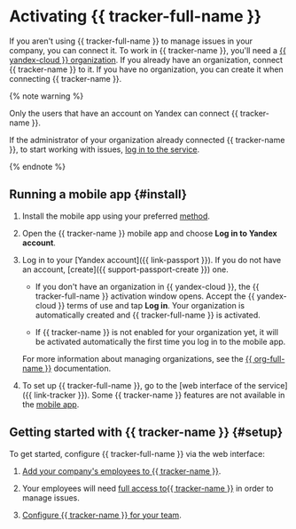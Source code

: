 # Activating {{ tracker-full-name }}

If you aren't using {{ tracker-full-name }} to manage issues in your company, you can connect it. To work in {{ tracker-name }}, you'll need a [{{ yandex-cloud }} organization](../../organization/). If you already have an organization, connect {{ tracker-name }} to it. If you have no organization, you can create it when connecting {{ tracker-name }}.

{% note warning %}

Only the users that have an account on Yandex can connect {{ tracker-name }}.

If the administrator of your organization already connected {{ tracker-name }}, to start working with issues, [log in to the service](../user/login.md).

{% endnote %}

## Running a mobile app {#install}

1. Install the mobile app using your preferred [method](../mobile.md#install).

1. Open the {{ tracker-name }} mobile app and choose **Log in to Yandex account**.

1. Log in to your [Yandex account]({{ link-passport }}). If you do not have an account, [create]({{ support-passport-create }}) one.

   * If you don't have an organization in {{ yandex-cloud }}, the {{ tracker-full-name }} activation window opens. Accept the {{ yandex-cloud }} terms of use and tap **Log in**. Your organization is automatically created and {{ tracker-full-name }} is activated.

   * If {{ tracker-name }} is not enabled for your organization yet, it will be activated automatically the first time you log in to the mobile app.

   For more information about managing organizations, see the [{{ org-full-name }}](../../organization/) documentation.

1. To set up {{ tracker-full-name }}, go to the [web interface of the service]({{ link-tracker }}). Some {{ tracker-name }} features are not available in the [mobile app](../mobile.md#restrictions).

## Getting started with {{ tracker-name }} {#setup}

To get started, configure {{ tracker-full-name }} via the web interface:

1. [Add your company's employees to {{ tracker-name }}](../add-users.md).

1. Your employees will need [full access to{{ tracker-name }}](../access.md) in order to manage issues.

1. [Configure {{ tracker-name }} for your team](../quick-start.md).